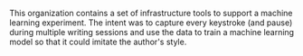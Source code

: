 This organization contains a set of infrastructure tools to support a machine learning experiment. The intent was to capture every keystroke (and pause) during multiple writing sessions and use the data to train a machine learning model so that it could imitate the author's style.

